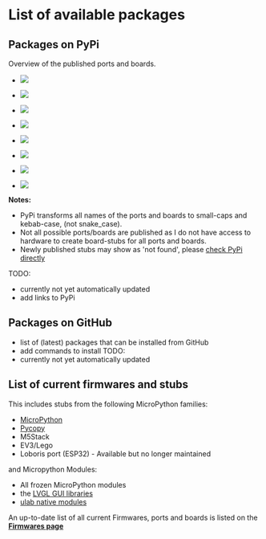 # List of available packages 

## Packages on PyPi

Overview of the published ports and boards.



 - ![](https://img.shields.io/pypi/dm/micropython-stm32-stubs?label=micropython-stm32-stubs) 
 - ![](https://img.shields.io/pypi/dm/micropython-esp32-stubs?label=micropython-esp32-stubs)
 - ![](https://img.shields.io/pypi/dm/micropython-esp8266-stubs?label=micropython-esp8266-stubs)
 - ![](https://img.shields.io/pypi/dm/micropython-rp2-stubs?label=micropython-rp2-stubs)
 - ![](https://img.shields.io/pypi/dm/micropython-esp32-um-tinypico-stubs?label=micropython-esp32-um-tinypico-stubs)

 - ![](https://shields.io/pypi/dm/micropython-samd-seeed_wio_terminal-stubs?label=samd-seeed_wio_terminal)
 - ![](https://img.shields.io/pypi/dm/micropython-rp2-pico-stubs?label=micropython-rp2-pico-stubs)
 - ![](https://img.shields.io/pypi/dm/micropython-rp2-pico-w-stubs?label=micropython-rp2-pico-w-stubs) 

**Notes:** 
 - PyPi transforms all names of the ports and boards to small-caps and kebab-case, (not snake_case).
 - Not all possible ports/boards are published as I do not have access to hardware to create board-stubs for all ports and boards.
 - Newly published stubs may show as 'not found', please [check PyPi directly](https://pypi.org/search/?q=micropython+-stubs&o=&c=Programming+Language+%3A%3A+Python+%3A%3A+Implementation+%3A%3A+MicroPython)

TODO: 
 - currently not yet automatically updated
 - add links to PyPi 

## Packages on GitHub

 - list of (latest) packages that can be installed from GitHub
 - add commands to install 
TODO: 
 - currently not yet automatically updated

## List of current firmwares and stubs 

This includes stubs from the following MicroPython families: 
 - [MicroPython](micropython-stubs)
 - [Pycopy](pycopy-stubs)
 - M5Stack
 - EV3/Lego
 - Loboris port (ESP32) - Available but no longer maintained

 and Micropython Modules: 
 - All frozen MicroPython modules
 - the [LVGL GUI libraries](https://github.com/lvgl/lv_binding_micropython)
 - [ulab native modules](ulab-stubs)

An up-to-date list of all current Firmwares, ports and boards is listed on the [**Firmwares page**](all-stubs) 


